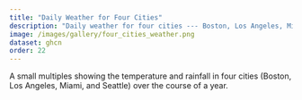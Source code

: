 ```yaml
---
title: "Daily Weather for Four Cities"
description: "Daily weather for four cities --- Boston, Los Angeles, Miami, and Seattle"
image: /images/gallery/four_cities_weather.png
dataset: ghcn
order: 22
---
```


A small multiples showing the temperature and rainfall in four cities (Boston, Los Angeles, Miami, and Seattle) over the course of a year.

